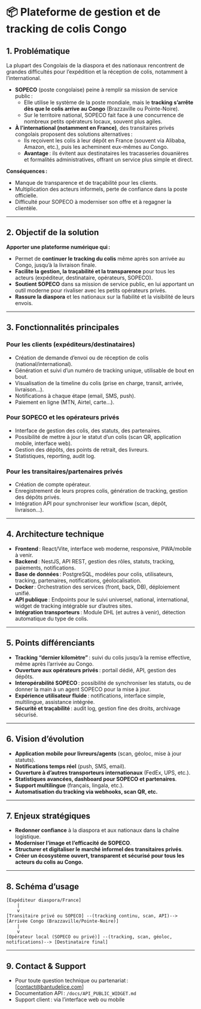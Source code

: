 # 📦 Plateforme de gestion et de tracking de colis Congo

## 1. Problématique

La plupart des Congolais de la diaspora et des nationaux rencontrent de grandes difficultés pour l’expédition et la réception de colis, notamment à l’international.

- **SOPECO** (poste congolaise) peine à remplir sa mission de service public :
  - Elle utilise le système de la poste mondiale, mais le **tracking s’arrête dès que le colis arrive au Congo** (Brazzaville ou Pointe-Noire).
  - Sur le territoire national, SOPECO fait face à une concurrence de nombreux petits opérateurs locaux, souvent plus agiles.
- **À l’international (notamment en France)**, des transitaires privés congolais proposent des solutions alternatives :
  - Ils reçoivent les colis à leur dépôt en France (souvent via Alibaba, Amazon, etc.), puis les acheminent eux-mêmes au Congo.
  - **Avantage** : ils évitent aux destinataires les tracasseries douanières et formalités administratives, offrant un service plus simple et direct.

**Conséquences :**
- Manque de transparence et de traçabilité pour les clients.
- Multiplication des acteurs informels, perte de confiance dans la poste officielle.
- Difficulté pour SOPECO à moderniser son offre et à regagner la clientèle.

---

## 2. Objectif de la solution

**Apporter une plateforme numérique qui :**
- Permet de **continuer le tracking du colis** même après son arrivée au Congo, jusqu’à la livraison finale.
- **Facilite la gestion, la traçabilité et la transparence** pour tous les acteurs (expéditeur, destinataire, opérateurs, SOPECO).
- **Soutient SOPECO** dans sa mission de service public, en lui apportant un outil moderne pour rivaliser avec les petits opérateurs privés.
- **Rassure la diaspora** et les nationaux sur la fiabilité et la visibilité de leurs envois.

---

## 3. Fonctionnalités principales

### Pour les clients (expéditeurs/destinataires)
- Création de demande d’envoi ou de réception de colis (national/international).
- Génération et suivi d’un numéro de tracking unique, utilisable de bout en bout.
- Visualisation de la timeline du colis (prise en charge, transit, arrivée, livraison…).
- Notifications à chaque étape (email, SMS, push).
- Paiement en ligne (MTN, Airtel, carte…).

### Pour SOPECO et les opérateurs privés
- Interface de gestion des colis, des statuts, des partenaires.
- Possibilité de mettre à jour le statut d’un colis (scan QR, application mobile, interface web).
- Gestion des dépôts, des points de retrait, des livreurs.
- Statistiques, reporting, audit log.

### Pour les transitaires/partenaires privés
- Création de compte opérateur.
- Enregistrement de leurs propres colis, génération de tracking, gestion des dépôts privés.
- Intégration API pour synchroniser leur workflow (scan, dépôt, livraison…).

---

## 4. Architecture technique

- **Frontend** : React/Vite, interface web moderne, responsive, PWA/mobile à venir.
- **Backend** : NestJS, API REST, gestion des rôles, statuts, tracking, paiements, notifications.
- **Base de données** : PostgreSQL, modèles pour colis, utilisateurs, tracking, partenaires, notifications, géolocalisation.
- **Docker** : Orchestration des services (front, back, DB), déploiement unifié.
- **API publique** : Endpoints pour le suivi universel, national, international, widget de tracking intégrable sur d’autres sites.
- **Intégration transporteurs** : Module DHL (et autres à venir), détection automatique du type de colis.

---

## 5. Points différenciants

- **Tracking “dernier kilomètre”** : suivi du colis jusqu’à la remise effective, même après l’arrivée au Congo.
- **Ouverture aux opérateurs privés** : portail dédié, API, gestion des dépôts.
- **Interopérabilité SOPECO** : possibilité de synchroniser les statuts, ou de donner la main à un agent SOPECO pour la mise à jour.
- **Expérience utilisateur fluide** : notifications, interface simple, multilingue, assistance intégrée.
- **Sécurité et traçabilité** : audit log, gestion fine des droits, archivage sécurisé.

---

## 6. Vision d’évolution

- **Application mobile pour livreurs/agents** (scan, géoloc, mise à jour statuts).
- **Notifications temps réel** (push, SMS, email).
- **Ouverture à d’autres transporteurs internationaux** (FedEx, UPS, etc.).
- **Statistiques avancées, dashboard pour SOPECO et partenaires**.
- **Support multilingue** (français, lingala, etc.).
- **Automatisation du tracking via webhooks, scan QR, etc.**

---

## 7. Enjeux stratégiques

- **Redonner confiance** à la diaspora et aux nationaux dans la chaîne logistique.
- **Moderniser l’image et l’efficacité de SOPECO**.
- **Structurer et digitaliser le marché informel des transitaires privés**.
- **Créer un écosystème ouvert, transparent et sécurisé pour tous les acteurs du colis au Congo.**

---

## 8. Schéma d’usage

```
[Expéditeur diaspora/France] 
    |
    v
[Transitaire privé ou SOPECO] --(tracking continu, scan, API)--> [Arrivée Congo (Brazzaville/Pointe-Noire)]
    |
    v
[Opérateur local (SOPECO ou privé)] --(tracking, scan, géoloc, notifications)--> [Destinataire final]
```

---

## 9. Contact & Support

- Pour toute question technique ou partenariat : [contact@bantudelice.com]
- Documentation API : `/docs/API_PUBLIC_WIDGET.md`
- Support client : via l’interface web ou mobile 